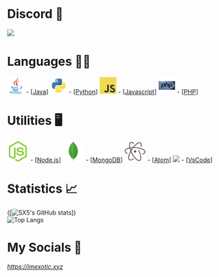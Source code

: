 

# Discord 📱
<img src="https://discord.c99.nl/widget/theme-3/769621242596163607.png">


# Languages 👨‍💻
<img src ="https://raw.githubusercontent.com/devicons/devicon/master/icons/java/java-original.svg" width="40"> - [[Java](https://www.java.com/en/)]
<img src ="https://raw.githubusercontent.com/devicons/devicon/master/icons/python/python-original.svg" width="40"> - [[Python](https://www.python.org/)]
<img src ="https://raw.githubusercontent.com/devicons/devicon/2809b567852a4648062a2d3e7c1c531367458c0b/icons/javascript/javascript-original.svg" width="40"> - [[Javascript](https://www.javascript.com/)]
<img src ="https://raw.githubusercontent.com/devicons/devicon/master/icons/php/php-original.svg" width="40"> - [[PHP](https://www.php.net/)]
 

# Utilities 🖥️
<img src="https://raw.githubusercontent.com/devicons/devicon/master/icons/nodejs/nodejs-original.svg" width="50"> - [[Node.js](https://nodejs.org/en/)]
<img src="https://raw.githubusercontent.com/devicons/devicon/2809b567852a4648062a2d3e7c1c531367458c0b/icons/mongodb/mongodb-original.svg" width="50"> - [[MongoDB](https://www.mongodb.com/)]
<img src ="https://raw.githubusercontent.com/devicons/devicon/master/icons/atom/atom-original.svg" width="50"> - [[Atom](https://atom.io/)]
<img src ="https://blog.leonhassan.co.uk/content/images/2019/06/visual-studio-code.svg" width="50"> - [[VsCode](https://code.visualstudio.com/)]


# Statistics 📈

([![SX5's GitHub stats](https://github-readme-stats.vercel.app/api?username=sx5&layout=compact&theme=graywhite)])    
![Top Langs](https://github-readme-stats.vercel.app/api/top-langs/?username=sx5&layout=compact&theme=gay)     


# My Socials 🎤
*https://imexotic.xyz*
